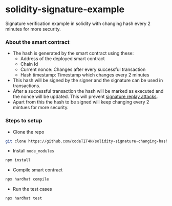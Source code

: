 # solidity-signature-example

Signature verification example in solidity with changing hash every 2 minutes for more security.

### About the smart contract

- The hash is generated by the smart contract using these:
  - Address of the deployed smart contract
  - Chain Id
  - Current nonce: Changes after every successful transaction
  - Hash timestamp: Timestamp which changes every 2 minutes
- This hash will be signed by the signer and the signature can be used in transactions.
- After a successful transaction the hash will be marked as executed and the nonce will be updated. This will prevent [signature replay attacks](https://swcregistry.io/docs/SWC-121).
- Apart from this the hash to be signed will keep changing every 2 mintues for more security.

### Steps to setup

- Clone the repo

```bash
git clone https://github.com/codeTIT4N/solidity-signature-changing-hash
```

- Install `node_modules`

```bash
npm install
```

- Compile smart contract

```bash
npx hardhat compile
```

- Run the test cases

```bash
npx hardhat test
```
